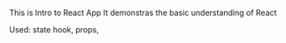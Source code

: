 This is Intro to React App 
It demonstras the basic understanding of React 

Used:
state hook, 
props, 